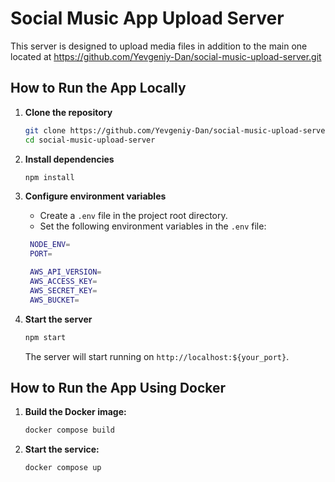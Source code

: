 # Social Music App Upload Server

This server is designed to upload media files in addition to the main one located at https://github.com/Yevgeniy-Dan/social-music-upload-server.git

## How to Run the App Locally

1. **Clone the repository**

   ```bash
   git clone https://github.com/Yevgeniy-Dan/social-music-upload-server.git
   cd social-music-upload-server
   ```

2. **Install dependencies**

   ```bash
   npm install
   ```

3. **Configure environment variables**

   - Create a `.env` file in the project root directory.
   - Set the following environment variables in the `.env` file:

   ```bash
    NODE_ENV=
    PORT=

    AWS_API_VERSION=
    AWS_ACCESS_KEY=
    AWS_SECRET_KEY=
    AWS_BUCKET=

   ```

4. **Start the server**

   ```bash
   npm start
   ```

   The server will start running on `http://localhost:${your_port}`.

## How to Run the App Using Docker

1. **Build the Docker image:**

   ```bash
   docker compose build
   ```

2. **Start the service:**

   ```bash
   docker compose up
   ```
